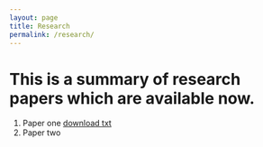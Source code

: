 ```yaml
---
layout: page
title: Research 
permalink: /research/
---
```






# This is a summary of research papers which are available now.

1. Paper one [download txt](https://belovanna.github.io/mydoc.txt)
2. Paper two
